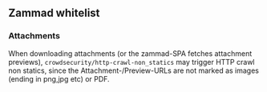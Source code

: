 ## Zammad whitelist

### Attachments
When downloading attachments (or the zammad-SPA fetches attachment previews), `crowdsecurity/http-crawl-non_statics` may trigger HTTP crawl non statics,
since the Attachment-/Preview-URLs are not marked as images (ending in png,jpg etc) or PDF.
